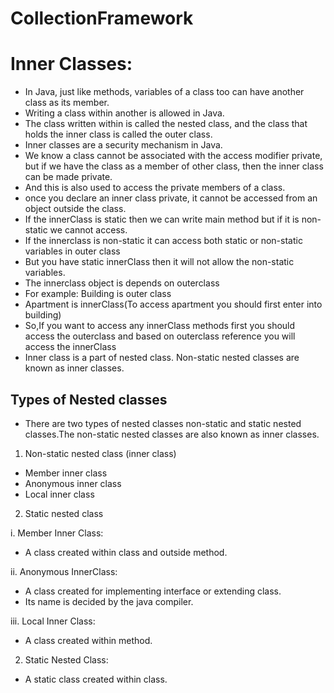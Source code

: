 # CollectionFramework

# Inner Classes:
- In Java, just like methods, variables of a class too can have another class as its member. 
- Writing a class within another is allowed in Java. 
- The class written within is called the nested class, and the class that holds the inner class is called the outer class.
- Inner classes are a security mechanism in Java.
- We know a class cannot be associated with the access modifier private, but if we have the class as a member of other class, then the inner class can be made private.
- And this is also used to access the private members of a class.
- once you declare an inner class private, it cannot be accessed from an object outside the class.
- If the innerClass is static then we can write main method but if it is non- static we cannot access.
- If the innerclass is non-static it can access both static or non-static variables in outer class
- But you have static innerClass then it will not allow the non-static variables.
- The innerclass object is depends on outerclass
- For example: Building is outer class
- Apartment is innerClass(To access apartment you should first enter into building)
- So,If you want to access any innerClass methods first you should access the outerclass and based on outerclass reference you will access the innerClass  
- Inner class is a part of nested class. Non-static nested classes are known as inner classes.

## Types of Nested classes
- There are two types of nested classes non-static and static nested classes.The non-static nested classes are also known as inner classes.
1. Non-static nested class (inner class)
- Member inner class
- Anonymous inner class
- Local inner class
2. Static nested class

i. Member Inner Class:
- A class created within class and outside method.

ii. Anonymous InnerClass:
- A class created for implementing interface or extending class.
- Its name is decided by the java compiler.

iii. Local Inner Class:
- A class created within method.

2. Static Nested Class:
- A static class created within class.
